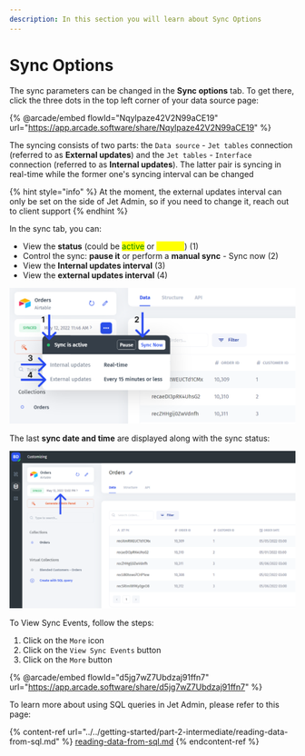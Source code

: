 ```yaml
---
description: In this section you will learn about Sync Options
---
```


# Sync Options

The sync parameters can be changed in the **Sync options** tab. To get there, click the three dots in the top left corner of your data source page:

{% @arcade/embed flowId="Nqylpaze42V2N99aCE19" url="https://app.arcade.software/share/Nqylpaze42V2N99aCE19" %}

The syncing consists of two parts: the `Data source` - `Jet tables` connection (referred to as **External updates**) and the `Jet tables` - `Interface` connection (referred to as **Internal updates**). The latter pair is syncing in real-time while the former one's syncing interval can be changed

{% hint style="info" %}
At the moment, the external updates interval can only be set on the side of Jet Admin, so if you need to change it, reach out to client support
{% endhint %}

In the sync tab, you can:

* View the **status** (could be <mark style="color:green;">active</mark> or <mark style="color:yellow;">paused</mark>) (1)
* Control the sync: **pause it** or perform a **manual sync** - Sync now (2)
* View the **Internal updates interval** (3)
* View the **external updates interval** (4)

![](../../.gitbook/assets/xtfmyt.png)

The last **sync date and time** are displayed along with the sync status:

![](../../.gitbook/assets/xncvgyn.png)

To View Sync Events, follow the steps:

1. Click on the `More` icon
2. Click on the `View Sync Events` button
3. Click on the `More` button

{% @arcade/embed flowId="d5jg7wZ7Ubdzaj91ffn7" url="https://app.arcade.software/share/d5jg7wZ7Ubdzaj91ffn7" %}

To learn more about using SQL queries in Jet Admin, please refer to this page:

{% content-ref url="../../getting-started/part-2-intermediate/reading-data-from-sql.md" %}
[reading-data-from-sql.md](../../getting-started/part-2-intermediate/reading-data-from-sql.md)
{% endcontent-ref %}
